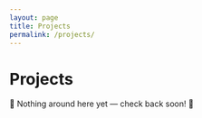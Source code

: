 ```yaml
---
layout: page
title: Projects
permalink: /projects/
---
```


# Projects

🚧 Nothing around here yet — check back soon! 🚧
